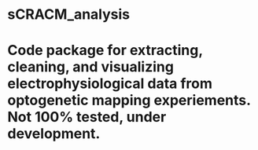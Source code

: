 # sCRACM_analysis
# 
# Code package for extracting, cleaning, and visualizing electrophysiological data from optogenetic mapping experiements. Not 100% tested, under development.